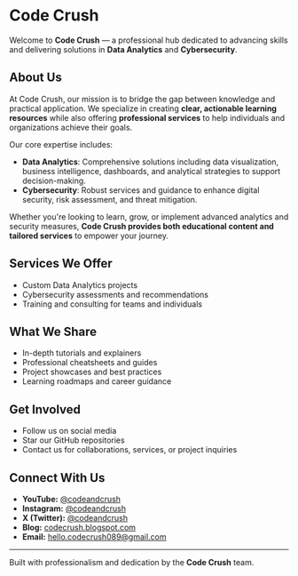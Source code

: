 # Code Crush

Welcome to **Code Crush** — a professional hub dedicated to advancing skills and delivering solutions in **Data Analytics** and **Cybersecurity**.

## About Us

At Code Crush, our mission is to bridge the gap between knowledge and practical application. We specialize in creating **clear, actionable learning resources** while also offering **professional services** to help individuals and organizations achieve their goals.

Our core expertise includes:

* **Data Analytics**: Comprehensive solutions including data visualization, business intelligence, dashboards, and analytical strategies to support decision-making.
* **Cybersecurity**: Robust services and guidance to enhance digital security, risk assessment, and threat mitigation.

Whether you're looking to learn, grow, or implement advanced analytics and security measures, **Code Crush provides both educational content and tailored services** to empower your journey.

## Services We Offer

* Custom Data Analytics projects
* Cybersecurity assessments and recommendations
* Training and consulting for teams and individuals


## What We Share

* In-depth tutorials and explainers
* Professional cheatsheets and guides
* Project showcases and best practices
* Learning roadmaps and career guidance

## Get Involved

* Follow us on social media
* Star our GitHub repositories
* Contact us for collaborations, services, or project inquiries


## Connect With Us

* **YouTube:** [@codeandcrush](https://www.youtube.com/@codeandcrush)
* **Instagram:** [@codeandcrush](https://www.instagram.com/codeandcrush/)
* **X (Twitter):** [@codeandcrush](https://x.com/codeandcrush)
* **Blog:** [codecrush.blogspot.com](https://codecrush.blogspot.com)
* **Email:** [hello.codecrush089@gmail.com](mailto:hello.codecrush089@gmail.com)
---

Built with professionalism and dedication by the **Code Crush** team.
